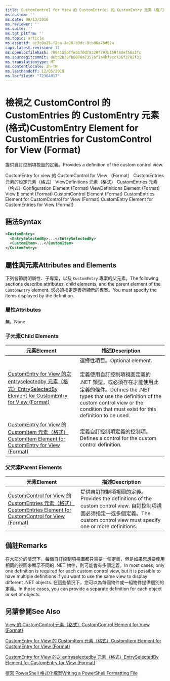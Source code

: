 ```yaml
---
title: CustomControl for View 的 CustomEntries 的 CustomEntry 元素（格式） |Microsoft Docs
ms.custom: ''
ms.date: 09/13/2016
ms.reviewer: ''
ms.suite: ''
ms.tgt_pltfrm: ''
ms.topic: article
ms.assetid: ac3c0a25-f2ca-4e28-b3dc-9cb06a76d92a
caps.latest.revision: 11
ms.openlocfilehash: 7804155bffeb1f0df8339f797bf59f8def56a3fc
ms.sourcegitcommit: debd2b38fb8070a7357bf1a4bf9cc736f3702f31
ms.translationtype: MT
ms.contentlocale: zh-TW
ms.lasthandoff: 12/05/2019
ms.locfileid: "72364017"
---
```

# <a name="customentry-element-for-customentries-for-customcontrol-for-view-format"></a><span data-ttu-id="13983-102">檢視之 CustomControl 的 CustomEntries 的 CustomEntry 元素 (格式)</span><span class="sxs-lookup"><span data-stu-id="13983-102">CustomEntry Element for CustomEntries for CustomControl for View (Format)</span></span>

<span data-ttu-id="13983-103">提供自訂控制項視圖的定義。</span><span class="sxs-lookup"><span data-stu-id="13983-103">Provides a definition of the custom control view.</span></span>

<span data-ttu-id="13983-104">CustomEntry for view 的 CustomControl for View （Format） CustomEntries 元素的設定元素（格式） ViewDefinitions 元素（格式） CustomEntries 元素（格式）</span><span class="sxs-lookup"><span data-stu-id="13983-104">Configuration Element (Format) ViewDefinitions Element (Format) View Element (Format) CustomControl Element (Format) CustomEntries Element for CustomControl for View (Format) CustomEntry Element for CustomEntries for View (Format)</span></span>

## <a name="syntax"></a><span data-ttu-id="13983-105">語法</span><span class="sxs-lookup"><span data-stu-id="13983-105">Syntax</span></span>

```xml
<CustomEntry>
  <EntrySelectedBy>...</EntrySelectedBy>
  <CustomItem>...</CustomItem>
</CustomEntry>
```

## <a name="attributes-and-elements"></a><span data-ttu-id="13983-106">屬性與元素</span><span class="sxs-lookup"><span data-stu-id="13983-106">Attributes and Elements</span></span>

<span data-ttu-id="13983-107">下列各節說明屬性、子專案，以及 `CustomEntry` 專案的父元素。</span><span class="sxs-lookup"><span data-stu-id="13983-107">The following sections describe attributes, child elements, and the parent element of the `CustomEntry` element.</span></span> <span data-ttu-id="13983-108">您必須指定定義所顯示的專案。</span><span class="sxs-lookup"><span data-stu-id="13983-108">You must specify the items displayed by the definition.</span></span>

### <a name="attributes"></a><span data-ttu-id="13983-109">屬性</span><span class="sxs-lookup"><span data-stu-id="13983-109">Attributes</span></span>

<span data-ttu-id="13983-110">無。</span><span class="sxs-lookup"><span data-stu-id="13983-110">None.</span></span>

### <a name="child-elements"></a><span data-ttu-id="13983-111">子元素</span><span class="sxs-lookup"><span data-stu-id="13983-111">Child Elements</span></span>

|<span data-ttu-id="13983-112">元素</span><span class="sxs-lookup"><span data-stu-id="13983-112">Element</span></span>|<span data-ttu-id="13983-113">描述</span><span class="sxs-lookup"><span data-stu-id="13983-113">Description</span></span>|
|-------------|-----------------|
|[<span data-ttu-id="13983-114">CustomEntry for View 的之 entryselectedby 元素（格式）</span><span class="sxs-lookup"><span data-stu-id="13983-114">EntrySelectedBy Element for CustomEntry for View (Format)</span></span>](./entryselectedby-element-for-customentry-for-customcontrol-for-view-format.md)|<span data-ttu-id="13983-115">選擇性項目。</span><span class="sxs-lookup"><span data-stu-id="13983-115">Optional element.</span></span><br /><br /> <span data-ttu-id="13983-116">定義使用自訂控制項視圖定義的 .NET 類型，或必須存在才能使用此定義的條件。</span><span class="sxs-lookup"><span data-stu-id="13983-116">Defines the .NET types that use the definition of the custom control view or the condition that must exist for this definition to be used.</span></span>|
|[<span data-ttu-id="13983-117">CustomEntry for View 的 CustomItem 元素（格式）</span><span class="sxs-lookup"><span data-stu-id="13983-117">CustomItem Element for CustomEntry for View (Format)</span></span>](./customitem-element-for-customentry-for-customcontrol-for-view-format.md)|<span data-ttu-id="13983-118">定義自訂控制項定義的控制項。</span><span class="sxs-lookup"><span data-stu-id="13983-118">Defines a control for the custom control definition.</span></span>|

### <a name="parent-elements"></a><span data-ttu-id="13983-119">父元素</span><span class="sxs-lookup"><span data-stu-id="13983-119">Parent Elements</span></span>

|<span data-ttu-id="13983-120">元素</span><span class="sxs-lookup"><span data-stu-id="13983-120">Element</span></span>|<span data-ttu-id="13983-121">描述</span><span class="sxs-lookup"><span data-stu-id="13983-121">Description</span></span>|
|-------------|-----------------|
|[<span data-ttu-id="13983-122">CustomControl for View 的 CustomEntries 元素（格式）</span><span class="sxs-lookup"><span data-stu-id="13983-122">CustomEntries Element for CustomControl for View (Format)</span></span>](./customentries-element-for-customcontrol-for-view-format.md)|<span data-ttu-id="13983-123">提供自訂控制項視圖的定義。</span><span class="sxs-lookup"><span data-stu-id="13983-123">Provides the definitions of the custom control view.</span></span> <span data-ttu-id="13983-124">自訂控制項視圖必須指定一或多個定義。</span><span class="sxs-lookup"><span data-stu-id="13983-124">The custom control view must specify one or more definitions.</span></span>|

## <a name="remarks"></a><span data-ttu-id="13983-125">備註</span><span class="sxs-lookup"><span data-stu-id="13983-125">Remarks</span></span>

<span data-ttu-id="13983-126">在大部分的情況下，每個自訂控制項視圖都只需要一個定義，但是如果您想要使用相同的視圖來顯示不同的 .NET 物件，則可能會有多個定義。</span><span class="sxs-lookup"><span data-stu-id="13983-126">In most cases, only one definition is required for each custom control view, but it is possible to have multiple definitions if you want to use the same view to display different .NET objects.</span></span> <span data-ttu-id="13983-127">在這些情況下，您可以為每個物件或一組物件提供個別的定義。</span><span class="sxs-lookup"><span data-stu-id="13983-127">In those cases, you can provide a separate definition for each object or set of objects.</span></span>

## <a name="see-also"></a><span data-ttu-id="13983-128">另請參閱</span><span class="sxs-lookup"><span data-stu-id="13983-128">See Also</span></span>

[<span data-ttu-id="13983-129">View 的 CustomControl 元素（格式）</span><span class="sxs-lookup"><span data-stu-id="13983-129">CustomControl Element for View (Format)</span></span>](./customcontrol-element-for-view-format.md)

[<span data-ttu-id="13983-130">CustomEntry for View 的 CustomItem 元素（格式）</span><span class="sxs-lookup"><span data-stu-id="13983-130">CustomItem Element for CustomEntry for View (Format)</span></span>](./customitem-element-for-customentry-for-customcontrol-for-view-format.md)

[<span data-ttu-id="13983-131">CustomEntry for View 的之 entryselectedby 元素（格式）</span><span class="sxs-lookup"><span data-stu-id="13983-131">EntrySelectedBy Element for CustomEntry for View (Format)</span></span>](./entryselectedby-element-for-customentry-for-customcontrol-for-view-format.md)

[<span data-ttu-id="13983-132">撰寫 PowerShell 格式化檔案</span><span class="sxs-lookup"><span data-stu-id="13983-132">Writing a PowerShell Formatting File</span></span>](./writing-a-powershell-formatting-file.md)

